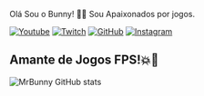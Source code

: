 Olá Sou o Bunny! 🐰🤓 Sou Apaixonados por jogos.

[![Youtube](https://img.shields.io/badge/YouTube-FF0000?style=for-the-badge&logo=youtube&logoColor=white)](https://www.youtube.com/channel/UC99_a6DoN-Bm95iDHLRy6kA)
[![Twitch](https://img.shields.io/badge/Twitch-9146FF?style=for-the-badge&logo=twitch&logoColor=white)](https://www.twitch.tv/mr_bunnystudio)
[![GitHub](https://img.shields.io/badge/GitHub-100000?style=for-the-badge&logo=github&logoColor=white)](https://github.com/MrBunnyStudio)
[![Instagram](https://img.shields.io/badge/Instagram-E4405F?style=for-the-badge&logo=instagram&logoColor=white)](https://www.instagram.com/marlosgocalves97/?theme=dark)
## Amante de Jogos FPS!💥🔫
![MrBunny GitHub stats](https://github-readme-stats.vercel.app/api?username=mrbunny&show_icons=true&theme=dark)
